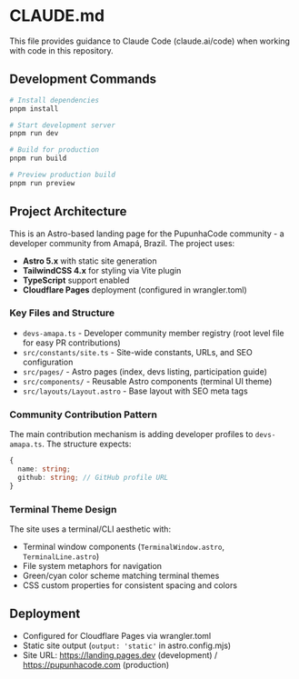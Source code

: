 # CLAUDE.md

This file provides guidance to Claude Code (claude.ai/code) when working with code in this repository.

## Development Commands

```bash
# Install dependencies
pnpm install

# Start development server
pnpm run dev

# Build for production
pnpm run build

# Preview production build
pnpm run preview
```

## Project Architecture

This is an Astro-based landing page for the PupunhaCode community - a developer community from Amapá, Brazil. The project uses:

- **Astro 5.x** with static site generation
- **TailwindCSS 4.x** for styling via Vite plugin
- **TypeScript** support enabled
- **Cloudflare Pages** deployment (configured in wrangler.toml)

### Key Files and Structure

- `devs-amapa.ts` - Developer community member registry (root level file for easy PR contributions)
- `src/constants/site.ts` - Site-wide constants, URLs, and SEO configuration
- `src/pages/` - Astro pages (index, devs listing, participation guide)
- `src/components/` - Reusable Astro components (terminal UI theme)
- `src/layouts/Layout.astro` - Base layout with SEO meta tags

### Community Contribution Pattern

The main contribution mechanism is adding developer profiles to `devs-amapa.ts`. The structure expects:
```typescript
{
  name: string;
  github: string; // GitHub profile URL
}
```

### Terminal Theme Design

The site uses a terminal/CLI aesthetic with:
- Terminal window components (`TerminalWindow.astro`, `TerminalLine.astro`)
- File system metaphors for navigation
- Green/cyan color scheme matching terminal themes
- CSS custom properties for consistent spacing and colors

## Deployment

- Configured for Cloudflare Pages via wrangler.toml
- Static site output (`output: 'static'` in astro.config.mjs)
- Site URL: https://landing.pages.dev (development) / https://pupunhacode.com (production)